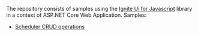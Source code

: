 The repository consists of samples using the [Ignite Ui for Javascript](https://www.infragistics.com/products/ignite-ui) library in a context of ASP.NET Core Web Application.
Samples:
* [Scheduler CRUD operations](https://github.com/IgniteUI/ASP.NET-Core-Samples/tree/master/Scheduler-Core-CRUD)
